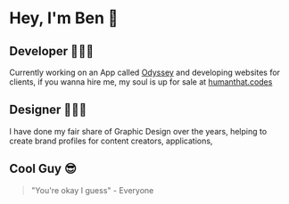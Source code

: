 # Hey, I'm Ben 👋
## Developer 👨🏻‍💻
Currently working on an App called [Odyssey](https://github.com/TLClassless/Odyssey) and developing websites for clients, if you wanna hire me, my soul is up for sale at [humanthat.codes](http://humanthat.codes)
## Designer  👨🏻‍🎨
I have done my fair share of Graphic Design over the years, helping to create brand profiles for content creators, applications, 
## Cool Guy 😎
>"You're okay I guess" - Everyone

<!--
**TLClassless/TLClassless** is a ✨ _special_ ✨ repository because its `README.md` (this file) appears on your GitHub profile.

Here are some ideas to get you started:

- 🔭 I’m currently working on ...
- 🌱 I’m currently learning ...
- 👯 I’m looking to collaborate on ...
- 🤔 I’m looking for help with ...
- 💬 Ask me about ...
- 📫 How to reach me: ...
- 😄 Pronouns: ...
- ⚡ Fun fact: ...
-->

